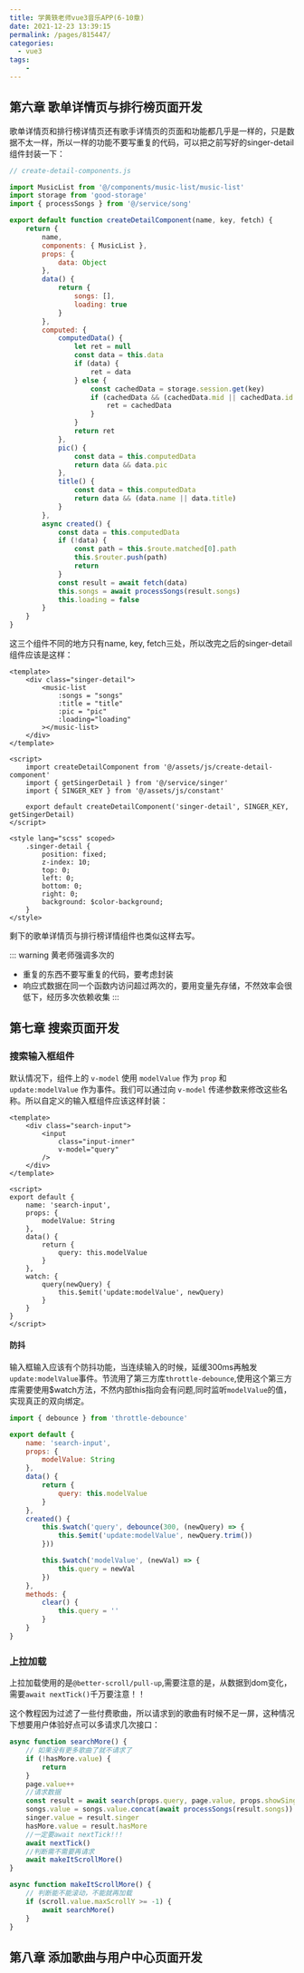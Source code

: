 ```yaml
---
title: 学黄轶老师vue3音乐APP(6-10章)
date: 2021-12-23 13:39:15
permalink: /pages/815447/
categories:
  - vue3
tags:
    -
---
```

## 第六章 歌单详情页与排行榜页面开发
歌单详情页和排行榜详情页还有歌手详情页的页面和功能都几乎是一样的，只是数据不太一样，所以一样的功能不要写重复的代码，可以把之前写好的singer-detail组件封装一下：

```js
// create-detail-components.js

import MusicList from '@/components/music-list/music-list'
import storage from 'good-storage'
import { processSongs } from '@/service/song'

export default function createDetailComponent(name, key, fetch) {
    return {
        name,
        components: { MusicList },
        props: {
            data: Object
        },
        data() {
            return {
                songs: [],
                loading: true
            }
        },
        computed: {
            computedData() {
                let ret = null
                const data = this.data
                if (data) {
                    ret = data
                } else {
                    const cachedData = storage.session.get(key)
                    if (cachedData && (cachedData.mid || cachedData.id + '') === this.$route.params.id) {
                        ret = cachedData
                    }
                }
                return ret
            },
            pic() {
                const data = this.computedData
                return data && data.pic
            },
            title() {
                const data = this.computedData
                return data && (data.name || data.title)
            }
        },
        async created() {
            const data = this.computedData
            if (!data) {
                const path = this.$route.matched[0].path
                this.$router.push(path)
                return
            }
            const result = await fetch(data)
            this.songs = await processSongs(result.songs)
            this.loading = false
        }
    }
}

```
这三个组件不同的地方只有name, key, fetch三处，所以改完之后的singer-detail组件应该是这样：
```vue
<template>
    <div class="singer-detail">
        <music-list
            :songs = "songs"
            :title = "title"
            :pic = "pic"
            :loading="loading"
        ></music-list>
    </div>
</template>

<script>
    import createDetailComponent from '@/assets/js/create-detail-component'
    import { getSingerDetail } from '@/service/singer'
    import { SINGER_KEY } from '@/assets/js/constant'

    export default createDetailComponent('singer-detail', SINGER_KEY, getSingerDetail)
</script>

<style lang="scss" scoped>
    .singer-detail {
        position: fixed;
        z-index: 10;
        top: 0;
        left: 0;
        bottom: 0;
        right: 0;
        background: $color-background;
    }
</style>
```
剩下的歌单详情页与排行榜详情组件也类似这样去写。

::: warning 黄老师强调多次的
- 重复的东西不要写重复的代码，要考虑封装
- 响应式数据在同一个函数内访问超过两次的，要用变量先存储，不然效率会很低下，经历多次依赖收集
:::

## 第七章 搜索页面开发
### 搜索输入框组件
默认情况下，组件上的 `v-model` 使用 `modelValue` 作为 `prop` 和 `update:modelValue` 作为事件。我们可以通过向 `v-model` 传递参数来修改这些名称。所以自定义的输入框组件应该这样封装：
```vue
<template>
    <div class="search-input">
        <input
            class="input-inner"
            v-model="query"
        />
    </div>
</template>

<script>
export default {
    name: 'search-input',
    props: {
        modelValue: String
    },
    data() {
        return {
            query: this.modelValue
        }
    },
    watch: {
        query(newQuery) {
            this.$emit('update:modelValue', newQuery)
        }
    }
}
</script>
```
#### 防抖
输入框输入应该有个防抖功能，当连续输入的时候，延缓300ms再触发`update:modelValue`事件。节流用了第三方库`throttle-debounce`,使用这个第三方库需要使用$watch方法，不然内部this指向会有问题,同时监听`modelValue`的值，实现真正的双向绑定。

```js {14-20}
import { debounce } from 'throttle-debounce'

export default {
    name: 'search-input',
    props: {
        modelValue: String
    },
    data() {
        return {
            query: this.modelValue
        }
    },
    created() {
        this.$watch('query', debounce(300, (newQuery) => {
            this.$emit('update:modelValue', newQuery.trim())
        }))

        this.$watch('modelValue', (newVal) => {
            this.query = newVal
        })
    },
    methods: {
        clear() {
            this.query = ''
        }
    }
}
```

### 上拉加载
上拉加载使用的是`@better-scroll/pull-up`,需要注意的是，从数据到dom变化，需要`await nextTick()`千万要注意！！

这个教程因为过滤了一些付费歌曲，所以请求到的歌曲有时候不足一屏，这种情况下想要用户体验好点可以多请求几次接口：
```js
async function searchMore() {
    // 如果没有更多歌曲了就不请求了
    if (!hasMore.value) {
        return
    }
    page.value++
    //请求数据
    const result = await search(props.query, page.value, props.showSinger)
    songs.value = songs.value.concat(await processSongs(result.songs))
    singer.value = result.singer
    hasMore.value = result.hasMore
    //一定要await nextTick!!!
    await nextTick()
    //判断需不需要再请求
    await makeItScrollMore()
}

async function makeItScrollMore() {
    // 判断能不能滚动，不能就再加载
    if (scroll.value.maxScrollY >= -1) {
        await searchMore()
    }
}
```

## 第八章 添加歌曲与用户中心页面开发